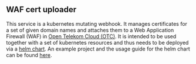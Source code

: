 ## WAF cert uploader

This service is a kubernetes mutating webhook. It manages certificates for a set of given domain names and
attaches them to a Web Application Firewall (WAF) in [Open Telekom Cloud (OTC)](https://open-telekom-cloud.com/).
It is intended to be used together with a set of kubernetes resources and thus needs to be deployed via a [helm chart](https://github.com/iits-consulting/waf-cert-uploader/tree/gh-pages).
An example project and the usage guide for the helm chart can be found [here](https://github.com/iits-consulting/waf-cert-uploader-terraform).
